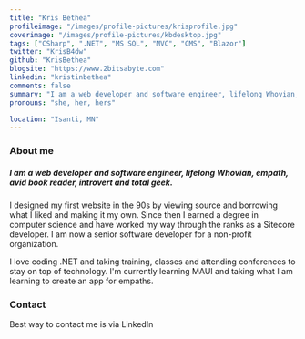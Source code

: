 ```yaml
---
title: "Kris Bethea"
profileimage: "/images/profile-pictures/krisprofile.jpg"
coverimage: "/images/profile-pictures/kbdesktop.jpg"
tags: ["CSharp", ".NET", "MS SQL", "MVC", "CMS", "Blazor"]
twitter: "KrisB4dw"
github: "KrisBethea"
blogsite: "https://www.2bitsabyte.com"
linkedin: "kristinbethea"
comments: false
summary: "I am a web developer and software engineer, lifelong Whovian, empath, avid book reader, introvert and total geek."
pronouns: "she, her, hers"

location: "Isanti, MN"
---
```


### About me

##### I am a web developer and software engineer, lifelong Whovian, empath, avid book reader, introvert and total geek.

 I designed my first website in the 90s by viewing source and borrowing what I liked and making it my own. Since then I earned a degree in computer science and have worked my way through the ranks as a Sitecore developer.
 I am now a senior software developer for a non-profit organization.

 I love coding .NET and taking training, classes and attending conferences to stay on top of technology.
 I'm currently learning MAUI and taking what I am learning to create an app for empaths.



### Contact

Best way to contact me is via LinkedIn 